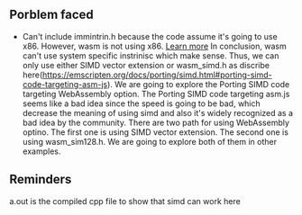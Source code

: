 ## Porblem faced
* Can't include immintrin.h because the code assume it's going to use x86. However, wasm is not using x86. [Learn more](https://github.com/emscripten-core/emscripten-fastcomp-clang/issues/29) In conclusion, wasm can't use system specific instrinisc which make sense. Thus, we can only use either SIMD vector extension or wasm_simd.h as discribe here(https://emscripten.org/docs/porting/simd.html#porting-simd-code-targeting-asm-js). We are going to explore the Porting SIMD code targeting WebAssembly option. The Porting SIMD code targeting asm.js seems like a bad idea since the speed is going to be bad, which decrease the meaning of using simd and also it's widely recognized as a bad idea by the community. There are two path for using WebAssembly optino. The first one is using SIMD vector extension. The second one is using wasm_sim128.h. We are going to explore both of them in other examples.



## Reminders
a.out is the compiled cpp file to show that simd can work here
